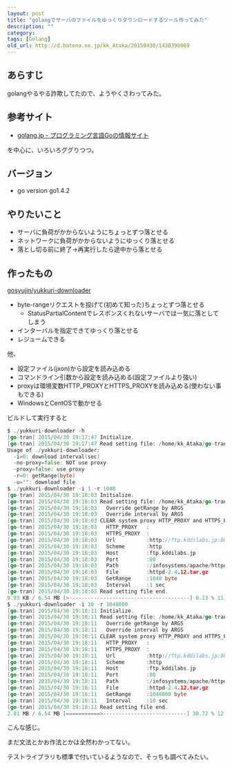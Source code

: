 ```yaml
---
layout: post
title: "golangでサーバのファイルをゆっくりダウンロードするツール作ってみた"
description: ""
category: 
tags: [Golang]
old_url: http://d.hatena.ne.jp/kk_Ataka/20150430/1430390069
---
```


## あらすじ

golangやるやる詐欺してたので、ようやくさわってみた。

## 参考サイト

- [golang.jp - プログラミング言語Goの情報サイト](http://golang.jp/)

を中心に、いろいろググりつつ。

## バージョン

- go version go1.4.2 

## やりたいこと

- サーバに負荷がかからないようにちょっとずつ落とせる
- ネットワークに負荷がかからないようにゆっくり落とせる
- 落とし切る前に終了→再実行したら途中から落とせる

## 作ったもの

[gosyujin/yukkuri-downloader](https://github.com/gosyujin/yukkuri-downloader)

- byte-rangeリクエストを投げて(初めて知った)ちょっとずつ落とせる
    - StatusPartialContentでレスポンスくれないサーバでは一気に落としてしまう
- インターバルを指定できてゆっくり落とせる
- レジュームできる

他、

- 設定ファイル(jxon)から設定を読み込める
- コマンドライン引数から設定を読み込める(設定ファイルより強い)
- proxyは環境変数HTTP_PROXYとHTTPS_PROXYを読み込める(使わない事もできる)
- WindowsとCentOSで動かせる

ビルドして実行すると

```go
$ ./yukkuri-downloader -h
[go-tran] 2015/04/30 19:17:47 Initialize.
[go-tran] 2015/04/30 19:17:47 Read setting file: /home/kk_Ataka/go-tran.json
Usage of ./yukkuri-downloader:
  -i=0: download interval(sec)
  -no-proxy=false: NOT use proxy
  -proxy=false: use proxy
  -r=0: getRange(byte)
  -u="": download file
$ ./yukkuri-downloader -i 1 -r 1048
[go-tran] 2015/04/30 19:18:03 Initialize.
[go-tran] 2015/04/30 19:18:03 Read setting file: /home/kk_Ataka/go-tran.json
[go-tran] 2015/04/30 19:18:03   Override getRange by ARGS
[go-tran] 2015/04/30 19:18:03   Override interval by ARGS
[go-tran] 2015/04/30 19:18:03 CLEAR system proxy HTTP_PROXY and HTTPS_PROXY
[go-tran] 2015/04/30 19:18:03   HTTP_PROXY   :
[go-tran] 2015/04/30 19:18:03   HTTPS_PROXY  :
[go-tran] 2015/04/30 19:18:03   Url          :http://ftp.kddilabs.jp:80/infosystems/apache/httpd/httpd-2.4.12.tar.gz
[go-tran] 2015/04/30 19:18:03   Scheme       :http
[go-tran] 2015/04/30 19:18:03   Host         :ftp.kddilabs.jp
[go-tran] 2015/04/30 19:18:03   Port         :80
[go-tran] 2015/04/30 19:18:03   Path         :/infosystems/apache/httpd/
[go-tran] 2015/04/30 19:18:03   File         :httpd-2.4.12.tar.gz
[go-tran] 2015/04/30 19:18:03   GetRange     :1048 byte
[go-tran] 2015/04/30 19:18:03   Interval     :1 sec
[go-tran] 2015/04/30 19:18:03 Read setting file end.
9.03 KB / 6.54 MB [>---------------------------------------] 0.13 % 11.86 MB/s
$ ./yukkuri-downloader -i 10 -r 1048000
[go-tran] 2015/04/30 19:18:11 Initialize.
[go-tran] 2015/04/30 19:18:11 Read setting file: /home/kk_Ataka/go-tran.json
[go-tran] 2015/04/30 19:18:11   Override getRange by ARGS
[go-tran] 2015/04/30 19:18:11   Override interval by ARGS
[go-tran] 2015/04/30 19:18:11 CLEAR system proxy HTTP_PROXY and HTTPS_PROXY
[go-tran] 2015/04/30 19:18:11   HTTP_PROXY   :
[go-tran] 2015/04/30 19:18:11   HTTPS_PROXY  :
[go-tran] 2015/04/30 19:18:11   Url          :http://ftp.kddilabs.jp:80/infosystems/apache/httpd/httpd-2.4.12.tar.gz
[go-tran] 2015/04/30 19:18:11   Scheme       :http
[go-tran] 2015/04/30 19:18:11   Host         :ftp.kddilabs.jp
[go-tran] 2015/04/30 19:18:11   Port         :80
[go-tran] 2015/04/30 19:18:11   Path         :/infosystems/apache/httpd/
[go-tran] 2015/04/30 19:18:11   File         :httpd-2.4.12.tar.gz
[go-tran] 2015/04/30 19:18:11   GetRange     :1048000 byte
[go-tran] 2015/04/30 19:18:11   Interval     :10 sec
[go-tran] 2015/04/30 19:18:11 Read setting file end.
2.01 MB / 6.54 MB [===========>---------------------------] 30.72 % 12.27 MB/s 
```

こんな感じ。

まだ文法とかお作法とかは全然わかってない。

テストライブラリも標準で付いているようなので、そっちも調べてみたい。
